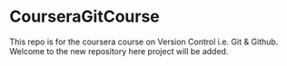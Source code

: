 # CourseraGitCourse
This repo is for the coursera course on Version Control i.e. Git &amp; Github.
Welcome to the new repository here project will be added.
